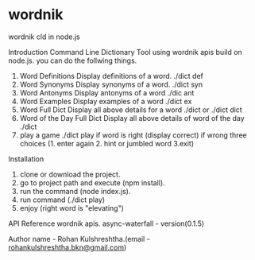 # wordnik
wordnik cld in node.js

Introduction
  Command Line Dictionary Tool using wordnik apis build on node.js.
  you can do the follwing things.
  1. Word Definitions
	Display definitions of a word. 
	./dict def <word>
  2. Word Synonyms
	Display synonyms of a word. 
	./dict syn <word>
  3. Word Antonyms
	Display antonyms of a word
	./dic ant <word>
  4. Word Examples
	Display examples of a word
	./dict ex <word>
  5. Word Full Dict
	Display all above details for a word
	./dict <word> or ./dict dict <word>
  6. Word of the Day Full Dict
	Display all above details of word of the day
	./dict
  7. play a game
  ./dict play
    if word is right (display correct)
    if wrong three choices (1. enter again  2. hint or jumbled word  3.exit)
  

Installation
1. clone or download the project.
2. go to project path and execute (npm install).
3. run the command (node index.js).
4. run command (./dict play)
5. enjoy (right word is "elevating")

API Reference
wordnik apis.
async-waterfall - version(0.1.5)

Author name - Rohan Kulshreshtha.(email - rohankulshreshtha.bkn@gmail.com)
